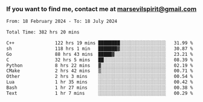 ### If you want to find me, contact me at marsevilspirit@gmail.com

<!--
**marsevilspirit/marsevilspirit** is a ✨ _special_ ✨ repository because its `README.md` (this file) appears on your GitHub profile.

Here are some ideas to get you started:

- 🔭 I’m currently working on ...
- 🌱 I’m currently learning ...
- 👯 I’m looking to collaborate on ...
- 🤔 I’m looking for help with ...
- 💬 Ask me about ...
- 📫 How to reach me: ...
- 😄 Pronouns: ...
- ⚡ Fun fact: ...
-->
<!--START_SECTION:waka-->

```txt
From: 18 February 2024 - To: 18 July 2024

Total Time: 382 hrs 20 mins

C++               122 hrs 19 mins ████████░░░░░░░░░░░░░░░░░   31.99 %
sh                118 hrs 1 min   ███████▓░░░░░░░░░░░░░░░░░   30.87 %
Go                88 hrs 43 mins  █████▓░░░░░░░░░░░░░░░░░░░   23.21 %
C                 32 hrs 5 mins   ██░░░░░░░░░░░░░░░░░░░░░░░   08.39 %
Python            8 hrs 22 mins   ▓░░░░░░░░░░░░░░░░░░░░░░░░   02.19 %
CMake             2 hrs 42 mins   ▒░░░░░░░░░░░░░░░░░░░░░░░░   00.71 %
Other             2 hrs 3 mins    ░░░░░░░░░░░░░░░░░░░░░░░░░   00.54 %
Lua               1 hr 35 mins    ░░░░░░░░░░░░░░░░░░░░░░░░░   00.42 %
Bash              1 hr 27 mins    ░░░░░░░░░░░░░░░░░░░░░░░░░   00.38 %
Text              1 hr 7 mins     ░░░░░░░░░░░░░░░░░░░░░░░░░   00.29 %
```

<!--END_SECTION:waka-->

